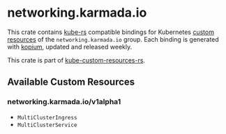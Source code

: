 <!--
SPDX-FileCopyrightText: The kube-custom-resources-rs Authors
SPDX-License-Identifier: 0BSD
 -->

# networking.karmada.io

This crate contains [kube-rs](https://kube.rs/) compatible bindings for Kubernetes [custom resources](https://kubernetes.io/docs/tasks/extend-kubernetes/custom-resources/custom-resource-definitions/) of the `networking.karmada.io` group. Each binding is generated with [kopium](https://github.com/kube-rs/kopium), updated and released weekly.

This crate is part of [kube-custom-resources-rs](https://github.com/metio/kube-custom-resources-rs).

## Available Custom Resources

### networking.karmada.io/v1alpha1
- `MultiClusterIngress`
- `MultiClusterService`
